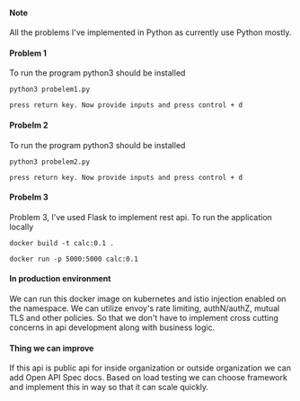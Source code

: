 #### Note
All the problems I've implemented in Python as currently use Python mostly.

#### Problem 1
To run the program python3 should be installed
```
python3 probelem1.py

press return key. Now provide inputs and press control + d
```

#### Probelm 2
To run the program python3 should be installed
```
python3 probelem2.py

press return key. Now provide inputs and press control + d
```


#### Probelm 3
Problem 3, I've used Flask to implement rest api.
To run the application locally
```
docker build -t calc:0.1 .

docker run -p 5000:5000 calc:0.1
```

#### In production environment
We can run this docker image on kubernetes and istio injection enabled on the namespace.
We can utilize envoy's rate limiting, authN/authZ, mutual TLS and other policies.
So that we don't have to implement cross cutting concerns in api development along with business logic.

#### Thing we can improve
If this api is public api for inside organization or outside organization we can add Open API Spec docs.
Based on load testing we can choose framework and implement this in way so that it can scale quickly.
